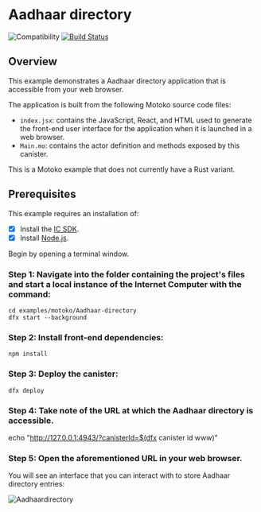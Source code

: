 # Aadhaar directory

![Compatibility](https://img.shields.io/badge/compatibility-0.6.25-blue)
[![Build Status](https://github.com/dfinity/examples/workflows/motoko-Aadhaar-directory-example/badge.svg)](https://github.com/dfinity/examples/actions?query=workflow%3Amotoko-Aadhaar-directory-example)

## Overview

This example demonstrates a Aadhaar directory application that is accessible from your web browser.

The application is built from the following Motoko source code files:

- `index.jsx`: contains the JavaScript, React, and HTML used to generate the front-end user interface for the application when it is launched in a web browser.
- `Main.mo`: contains the actor definition and methods exposed by this canister.

This is a Motoko example that does not currently have a Rust variant. 

## Prerequisites
This example requires an installation of:

- [x] Install the [IC SDK](https://internetcomputer.org/docs/current/developer-docs/setup/install/index.mdx).
- [x] Install [Node.js](https://nodejs.org/en/download/).

Begin by opening a terminal window.

### Step 1: Navigate into the folder containing the project's files and start a local instance of the Internet Computer with the command:

```
cd examples/motoko/Aadhaar-directory
dfx start --background
```

### Step 2: Install front-end dependencies:

```
npm install
```

### Step 3: Deploy the canister:

```
dfx deploy
```

### Step 4: Take note of the URL at which the Aadhaar directory is accessible.

echo "http://127.0.0.1:4943/?canisterId=$(dfx canister id www)"

### Step 5: Open the aforementioned URL in your web browser.

You will see an interface that you can interact with to store Aadhaar directory entries:

![Aadhaardirectory](./_attachments/Aadhaardirectory.png)



